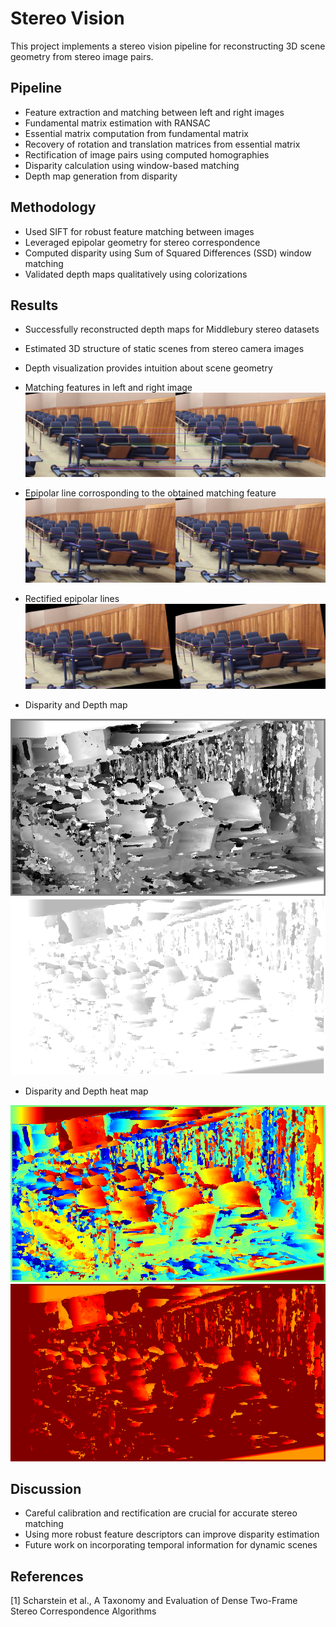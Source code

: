 # Stereo Vision 

This project implements a stereo vision pipeline for reconstructing 3D scene geometry from stereo image pairs.

## Pipeline

- Feature extraction and matching between left and right images
- Fundamental matrix estimation with RANSAC
- Essential matrix computation from fundamental matrix 
- Recovery of rotation and translation matrices from essential matrix
- Rectification of image pairs using computed homographies
- Disparity calculation using window-based matching
- Depth map generation from disparity 

## Methodology

- Used SIFT for robust feature matching between images
- Leveraged epipolar geometry for stereo correspondence 
- Computed disparity using Sum of Squared Differences (SSD) window matching
- Validated depth maps qualitatively using colorizations

## Results

- Successfully reconstructed depth maps for Middlebury stereo datasets
- Estimated 3D structure of static scenes from stereo camera images
- Depth visualization provides intuition about scene geometry

- Matching features in left and right image
![Feature_matching](results/pendulum/feature.png)

- Epipolar line corrosponding to the obtained matching feature
![Matching_Points_and_Epipolar_line](results/pendulum/Epipolar.png)

- Rectified epipolar lines
![Rectified_Epipolar](results/pendulum/Rectified_Epipolar.png)

- Disparity and Depth map
  
![Disparity Map](results/pendulum/Disparity_Map.png)
![Depth Map](results/pendulum/Depth_Map.png)

- Disparity and Depth heat map

![Disparity Heat Map](results/pendulum/Disparity_Heatmap.png)
![Depth Heat Map](results/pendulum/Depth_Heatmap.png)

## Discussion 

- Careful calibration and rectification are crucial for accurate stereo matching
- Using more robust feature descriptors can improve disparity estimation
- Future work on incorporating temporal information for dynamic scenes

## References

[1] Scharstein et al., A Taxonomy and Evaluation of Dense Two-Frame Stereo Correspondence Algorithms
